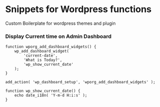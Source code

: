# Snippets for Wordpress functions
Custom Boilerplate for wordpress themes and plugin

### Display Current time on Admin Dashboard
```
function wporg_add_dashboard_widgets() {
	wp_add_dashboard_widget(
		'current-date',
		'What is Today?',
		'wp_show_current_date'
	);
}

add_action( 'wp_dashboard_setup', 'wporg_add_dashboard_widgets' );

function wp_show_current_date() {
	echo date_i18n( 'Y-m-d H:i:s' );
}

```